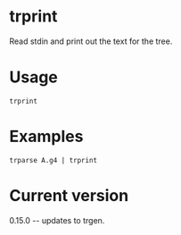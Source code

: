 # trprint

Read stdin and print out the text for the tree.

# Usage

    trprint

# Examples

    trparse A.g4 | trprint

# Current version

0.15.0 -- updates to trgen.
